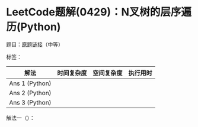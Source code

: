 # LeetCode题解(0429)：N叉树的层序遍历(Python)

题目：[原题链接](https://leetcode-cn.com/problems/n-ary-tree-level-order-traversal/)（中等）

标签：

| 解法           | 时间复杂度 | 空间复杂度 | 执行用时 |
| -------------- | ---------- | ---------- | -------- |
| Ans 1 (Python) |            |            |          |
| Ans 2 (Python) |            |            |          |
| Ans 3 (Python) |            |            |          |

解法一（）：

